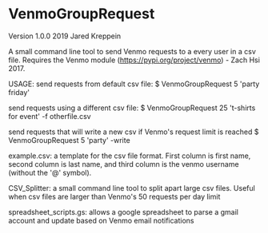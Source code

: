 # VenmoGroupRequest
Version 1.0.0
2019 Jared Kreppein


A small command line tool to send Venmo requests to a every user in a csv file.
Requires the Venmo module (https://pypi.org/project/venmo) - Zach Hsi 2017.


USAGE:
send requests from default csv file:
    $ VenmoGroupRequest 5 'party friday'

send requests using a different csv file:
    $ VenmoGroupRequest 25 't-shirts for event' -f otherfile.csv

send requests that will write a new csv if Venmo's request limit is reached
    $ VenmoGroupRequest 5 'party' -write
    
    
example.csv:
a template for the csv file format. First column is first name, second column is last name, and third column is the venmo username (without the '@' symbol).


CSV_Splitter:
a small command line tool to split apart large csv files. Useful when csv files are larger than Venmo's 50 requests per day limit


spreadsheet_scripts.gs:
allows a google spreadsheet to parse a gmail account and update based on Venmo email notifications
